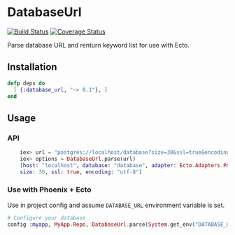 # DatabaseUrl

[![Build Status](https://semaphoreci.com/api/v1/projects/91fb642e-351c-40c4-a0d4-7c45e4e0f7bf/431905/shields_badge.svg)](https://semaphoreci.com/smita/database_url)
[![Coverage Status](https://coveralls.io/repos/s-m-i-t-a/database_url/badge.svg?branch=master)](https://coveralls.io/r/s-m-i-t-a/database_url?branch=master)

Parse database URL and renturn keyword list for use with Ecto.


## Installation

```elixir
defp deps do
  [ {:database_url, "~> 0.1"}, ]
end
```


## Usage

### API

```elixir
    iex> url = "postgres://localhost/database?size=30&ssl=true&encoding=utf-8"
    iex> options = DatabaseUrl.parse(url)
    [host: "localhost", database: "database", adapter: Ecto.Adapters.Postgres,
    size: 30, ssl: true, encoding: "utf-8"]
```


### Use with Phoenix + Ecto

Use in project config and assume `DATABASE_URL` environment variable is set.

```elixir
# Configure your database
config :myapp, MyApp.Repo, DatabaseUrl.parse(System.get_env("DATABASE_URL"))
```
